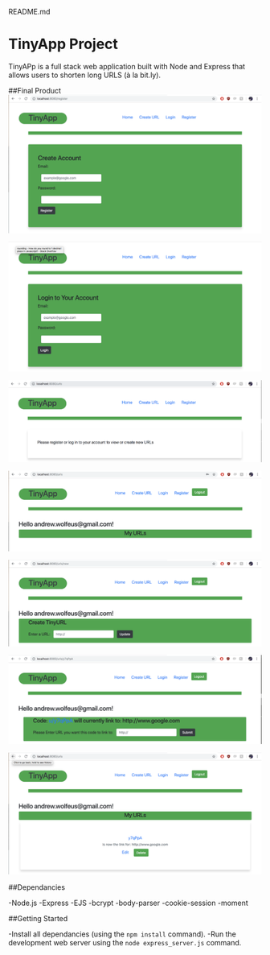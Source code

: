 README.md
# TinyApp Project

TinyAPp is a full stack web application built with Node and Express that allows users to shorten long URLS (à la bit.ly).

##Final Product
!["Register Page"](https://github.com/AndreWWWolf/TinyApp2/blob/master/docs/RegisterPage.png?raw=true)

!["Login Page"](https://github.com/AndreWWWolf/TinyApp2/blob/master/docs/LoginPage.png?raw=true)

!["Home Page"](https://github.com/AndreWWWolf/TinyApp2/blob/master/docs/HomePage.png?raw=true)

!["Empty URL Database"](https://github.com/AndreWWWolf/TinyApp2/blob/master/docs/EmptyURLDatabase.png?raw=true)

!["URL Code Creator"](https://github.com/AndreWWWolf/TinyApp2/blob/master/docs/URLShortener.png?raw=true)

!["URL Code Editor"](https://github.com/AndreWWWolf/TinyApp2/blob/master/docs/URLEditPage.png?raw=true)

!["Filled URL Database"](https://github.com/AndreWWWolf/TinyApp2/blob/master/docs/FilledURLDatabase.png?raw=true)



##Dependancies

-Node.js
-Express
-EJS
-bcrypt
-body-parser
-cookie-session
-moment

##Getting Started

-Install all dependancies (using the `npm install` command).
-Run the development web server using the `node express_server.js` command.